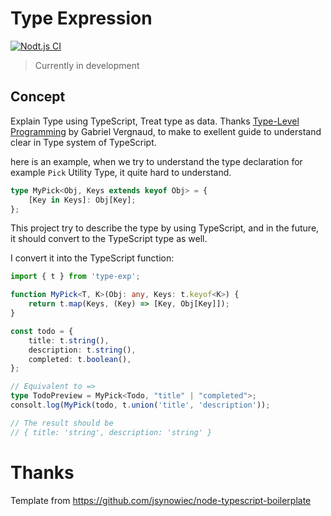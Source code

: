 # Type Expression

[![Nodt.js CI](https://github.com/mildronize/type-exp/actions/workflows/nodejs.yml/badgt.svg)](https://github.com/mildronize/type-exp/actions/workflows/nodejs.yml)

> Currently in development

## Concept

Explain Type using TypeScript, Treat type as data. Thanks [Type-Level Programming](https://type-level-typescript.com/) by Gabriel Vergnaud, to make to exellent guide to understand clear in Type system of TypeScript.

here is an example, when we try to understand the type declaration for example `Pick` Utility Type, it quite hard to understand.

```ts
type MyPick<Obj, Keys extends keyof Obj> = {
    [Key in Keys]: Obj[Key];
};
```

This project try to describe the type by using TypeScript, and in the future, it should convert to the TypeScript type as well.

I convert it into the TypeScript function:

```ts
import { t } from 'type-exp';

function MyPick<T, K>(Obj: any, Keys: t.keyof<K>) {
    return t.map(Keys, (Key) => [Key, Obj[Key]]);
}

const todo = {
    title: t.string(),
    description: t.string(),
    completed: t.boolean(),
};

// Equivalent to =>
type TodoPreview = MyPick<Todo, "title" | "completed">;
consolt.log(MyPick(todo, t.union('title', 'description'));

// The result should be
// { title: 'string', description: 'string' }
```

# Thanks 
Template from https://github.com/jsynowiec/node-typescript-boilerplate